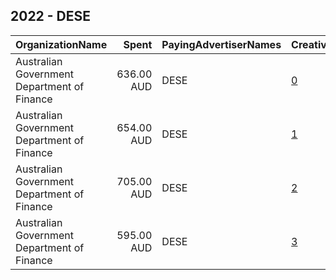 ## 2022 - DESE 
|OrganizationName|Spent|PayingAdvertiserNames|CreativeUrls|Impressions|Genders|AgeBrackets|CountryCodes|BillingAddresses|CandidateBallotInformation|
|:---|---:|:---|:---|---:|:---|:---|:---|:---|:---|
|Australian Government Department of Finance|636.00 AUD|DESE|[0](https://www.snap.com/political-ads/asset/dfaa037d357406409e2bfa596a3006dd69ec2aa79349d3346a82ca09838e7573?mediaType=mp4)|52,350||18-24|australia|"100 Chalmers Street,Surry Hills,2010,AU"||
|Australian Government Department of Finance|654.00 AUD|DESE|[1](https://www.snap.com/political-ads/asset/dfaa037d357406409e2bfa596a3006dd69ec2aa79349d3346a82ca09838e7573?mediaType=mp4)|54,950||15-17|australia|"100 Chalmers Street,Surry Hills,2010,AU"||
|Australian Government Department of Finance|705.00 AUD|DESE|[2](https://www.snap.com/political-ads/asset/dfaa037d357406409e2bfa596a3006dd69ec2aa79349d3346a82ca09838e7573?mediaType=mp4)|45,795||18-24|australia|"100 Chalmers Street,Surry Hills,2010,AU"||
|Australian Government Department of Finance|595.00 AUD|DESE|[3](https://www.snap.com/political-ads/asset/dfaa037d357406409e2bfa596a3006dd69ec2aa79349d3346a82ca09838e7573?mediaType=mp4)|108,374||15-17|australia|"100 Chalmers Street,Surry Hills,2010,AU"||
